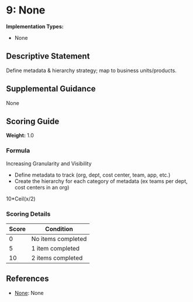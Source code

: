 # 9: None

**Implementation Types:**
- None

## Descriptive Statement

Define metadata & hierarchy strategy; map to business units/products.

## Supplemental Guidance

None

## Scoring Guide

**Weight:** 1.0

### Formula

Increasing Granularity and Visibility

* Define metadata to track (org, dept, cost center, team, app, etc.)
* Create the hierarchy for each category of metadata (ex teams per dept, cost centers in an org)

10*Ceil(x/2)

### Scoring Details

| Score | Condition |
| ----- | --------- |
| 0 | No items completed |
| 5 | 1 item completed |
| 10 | 2 items completed |

## References

- [None](None): None

